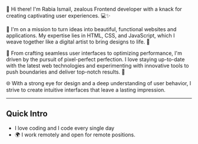 👋 Hi there! I'm Rabia Ismail, zealous Frontend developer with a knack for creating captivating user experiences. 💻✨

🌟 I'm on a mission to turn ideas into beautiful, functional websites and applications. My expertise lies in HTML, CSS, and JavaScript, which I weave together like a digital artist to bring designs to life. 🎨

🔧 From crafting seamless user interfaces to optimizing performance, I'm driven by the pursuit of pixel-perfect perfection. I love staying up-to-date with the latest web technologies and experimenting with innovative tools to push boundaries and deliver top-notch results. 🚀

🌐 With a strong eye for design and a deep understanding of user behavior, I strive to create intuitive interfaces that leave a lasting impression.

--------------------------------------------------------

<h2>Quick Intro</h2>
<ul>
<li>
I love coding and I code every single day
</li>
<li>
🌍 I work remotely and open for remote positions.
</li>
</ul>